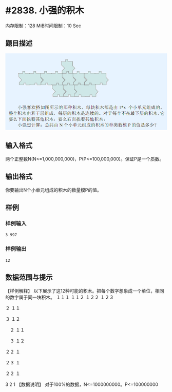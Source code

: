 # #2838. 小强的积木

内存限制：128 MiB时间限制：10 Sec

## 题目描述

 ![](upload/201509/11(1).png)

## 输入格式

两个正整数N(N<=1,000,000,000)，P(P<=100,000,000)。保证P是一个质数。

## 输出格式

你要输出N个小单元组成的积木的数量模P的值。

## 样例

### 样例输入

    
    3 997
    
    

### 样例输出

    
    12
    
    

## 数据范围与提示

【样例解释】
    以下展示了这12种可能的积木。把每个数字想象成一个单位，相同的数字属于同一块积木。
１１１   １１２    １２２   １２３  

２
１１

３
１２

　２
１１

　３
１２

２２
１

２３
１

２２
１

3
2
1
【数据说明】
       对于100%的数据，N<=1000000000。P<=100000000

